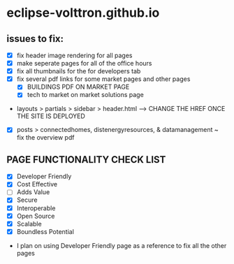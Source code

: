 # eclipse-volttron.github.io

## issues to fix:
- [x] fix header image rendering for all pages
- [x] make seperate pages for all of the office hours
- [x] fix all thumbnails for the for developers tab
- [x] fix several pdf links for some market pages and other pages
    - [x] BUILDINGS PDF ON MARKET PAGE
    - [x] tech to market on market solutions page
- layouts > partials > sidebar > header.html --> CHANGE THE HREF ONCE THE SITE IS DEPLOYED
- [x] posts > connectedhomes, distenergyresources, & datamanagement ~ fix the overview pdf

## PAGE FUNCTIONALITY CHECK LIST
- [x] Developer Friendly
- [x] Cost Effective
- [ ] Adds Value
- [x] Secure
- [x] Interoperable
- [x] Open Source
- [x] Scalable
- [x] Boundless Potential

- I plan on using Developer Friendly page as a reference to fix all the other pages